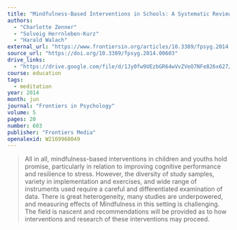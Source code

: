 ```yaml
---
title: "Mindfulness-Based Interventions in Schools: A Systematic Review and Meta-Analysis"
authors:
  - "Charlotte Zenner"
  - "Solveig Herrnleben-Kurz"
  - "Harald Walach"
external_url: "https://www.frontiersin.org/articles/10.3389/fpsyg.2014.00603/pdf"
source_url: "https://doi.org/10.3389/fpsyg.2014.00603"
drive_links:
  - "https://drive.google.com/file/d/1Jy0fw9UEzbGR64wVvZVeO7NFe826x627/view?usp=drivesdk"
course: education
tags:
  - meditation
year: 2014
month: jun
journal: "Frontiers in Psychology"
volume: 5
pages: 20
number: 603
publisher: "Frontiers Media"
openalexid: W2169968049
---
```



> All in all, mindfulness-based interventions in children and youths hold promise, particularly in relation to improving cognitive performance and resilience to stress.
> However, the diversity of study samples, variety in implementation and exercises, and wide range of instruments used require a careful and differentiated examination of data.
> There is great heterogeneity, many studies are underpowered, and measuring effects of Mindfulness in this setting is challenging.
> The field is nascent and recommendations will be provided as to how interventions and research of these interventions may proceed.

